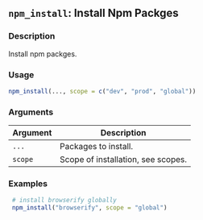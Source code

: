## `npm_install`: Install Npm Packges

### Description


 Install npm packges.


### Usage

```r
npm_install(..., scope = c("dev", "prod", "global"))
```


### Arguments

Argument      |Description
------------- |----------------
```...```     |     Packages to install.
```scope```     |     Scope of installation, see scopes.

### Examples

```r 
 # install browserify globally
 npm_install("browserify", scope = "global") 
 
 ``` 


